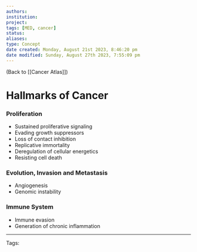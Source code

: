 ```yaml
---
authors: 
institution: 
project: 
tags: [MED, cancer]
status: 
aliases: 
type: Concept
date created: Monday, August 21st 2023, 8:46:20 pm
date modified: Sunday, August 27th 2023, 7:55:09 pm
---
```


(Back to [[Cancer Atlas]])

# Hallmarks of Cancer

### Proliferation
- Sustained proliferative signaling
- Evading growth suppressors
- Loss of contact inhibition
- Replicative immortality
- Deregulation of cellular energetics
- Resisting cell death
### Evolution, Invasion and Metastasis
- Angiogenesis
- Genomic instability
### Immune System
- Immune evasion
- Generation of chronic inflammation


---
Tags: